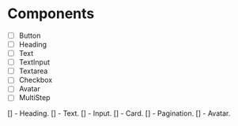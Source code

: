 # Components

- [ ] Button
- [ ] Heading
- [ ] Text
- [ ] TextInput
- [ ] Textarea
- [ ] Checkbox
- [ ] Avatar
- [ ] MultiStep

[] - Heading.
[] - Text.
[] - Input.
[] - Card.
[] - Pagination.
[] - Avatar.
